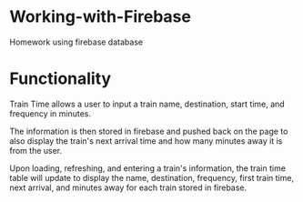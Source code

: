 # Working-with-Firebase
Homework using firebase database

Functionality
=============

Train Time allows a user to input a train name, destination, start time, and frequency in minutes.

The information is then stored in firebase and pushed back on the page to also display the train's next arrival time and how many minutes away it is from the user.

Upon loading, refreshing, and entering a train's information, the train time table will update to display the name, destination, frequency, first train time, next arrival, and minutes away for each train stored in firebase.
